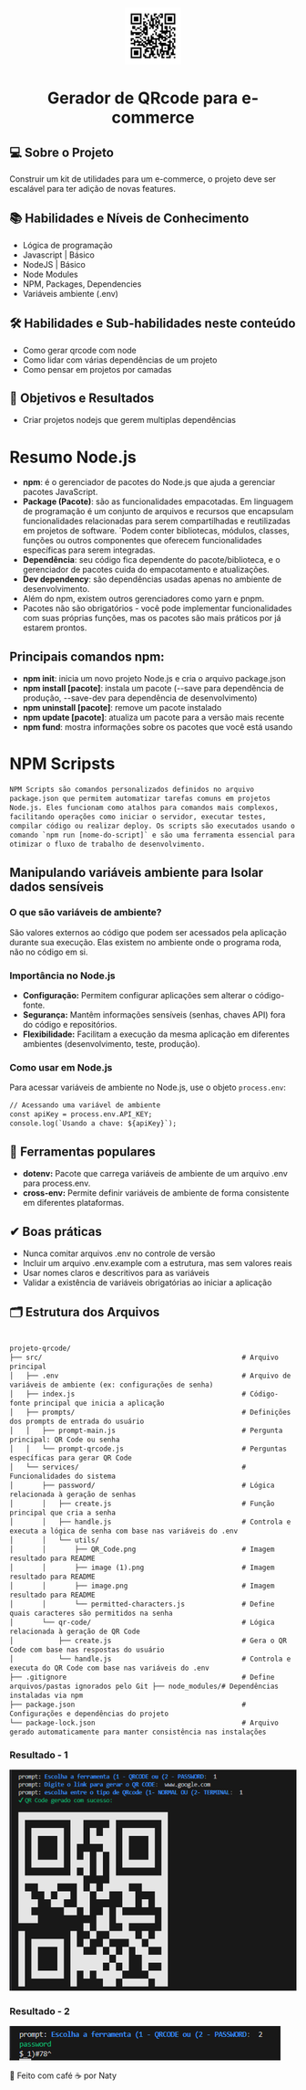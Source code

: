 <!--START_SECTION:header-->
<div align="center">
  <p align="center">
    <img 
      alt="QR Code" 
      src="https://github.com/NatyAnalytcs-1/Projeto-QRcode/blob/main/projeto-qrcode/src/services/password/utils/QR_Code.png" 
      width="100px" 
    />
    <h1>Gerador de QRcode para e-commerce</h1>
  </p>
</div>
<!--END_SECTION:header-->

## 💻 Sobre o Projeto
Construir um kit de utilidades para um e-commerce, o projeto deve ser escalável para ter adição de novas features.


## 📚 Habilidades e Níveis de Conhecimento
- Lógica de programação
- Javascript | Básico
- NodeJS | Básico
- Node Modules
- NPM, Packages, Dependencies
- Variáveis ambiente (.env)

## 🛠️ Habilidades e Sub-habilidades neste conteúdo
- Como gerar qrcode com node
- Como lidar com várias dependências de um projeto
- Como pensar em projetos por camadas

## 🎯 Objetivos e Resultados
- Criar projetos nodejs que gerem multiplas dependências


# Resumo Node.js

- **npm**: é o gerenciador de pacotes do Node.js que ajuda a gerenciar pacotes JavaScript.
- **Package (Pacote)**:  são as funcionalidades empacotadas.
Em linguagem de programação é um conjunto de arquivos e recursos que encapsulam funcionalidades relacionadas para serem compartilhadas e reutilizadas em projetos de software. ´Podem conter bibliotecas, módulos, classes, funções ou outros componentes que oferecem funcionalidades específicas para serem integradas.
- **Dependência**: seu código fica dependente do pacote/biblioteca, e o gerenciador de pacotes cuida do empacotamento e atualizações.
- **Dev dependency**: são dependências usadas apenas no ambiente de desenvolvimento.
- Além do npm, existem outros gerenciadores como yarn e pnpm.
- Pacotes não são obrigatórios - você pode implementar funcionalidades com suas próprias funções, mas os pacotes são mais práticos por já estarem prontos.

## Principais comandos npm:

- **npm init**: inicia um novo projeto Node.js e cria o arquivo package.json
- **npm install [pacote]**: instala um pacote (--save para dependência de produção, --save-dev para dependência de desenvolvimento)
- **npm uninstall [pacote]**: remove um pacote instalado
- **npm update [pacote]**: atualiza um pacote para a versão mais recente
- **npm fund**: mostra informações sobre os pacotes que você está usando

# NPM Scripsts

```
NPM Scripts são comandos personalizados definidos no arquivo package.json que permitem automatizar tarefas comuns em projetos Node.js. Eles funcionam como atalhos para comandos mais complexos, facilitando operações como iniciar o servidor, executar testes, compilar código ou realizar deploy. Os scripts são executados usando o comando `npm run [nome-do-script]` e são uma ferramenta essencial para otimizar o fluxo de trabalho de desenvolvimento.
```

## Manipulando variáveis ambiente para Isolar dados sensíveis

### O que são variáveis de ambiente?

São valores externos ao código que podem ser acessados pela aplicação durante sua execução. Elas existem no ambiente onde o programa roda, não no código em si.

### Importância no Node.js

- **Configuração:** Permitem configurar aplicações sem alterar o código-fonte.
- **Segurança:** Mantêm informações sensíveis (senhas, chaves API) fora do código e repositórios.
- **Flexibilidade:** Facilitam a execução da mesma aplicação em diferentes ambientes (desenvolvimento, teste, produção).

### Como usar em Node.js

Para acessar variáveis de ambiente no Node.js, use o objeto `process.env`:

```
// Acessando uma variável de ambiente
const apiKey = process.env.API_KEY;
console.log(`Usando a chave: ${apiKey}`);

```

## 🔧 Ferramentas populares

- **dotenv:** Pacote que carrega variáveis de ambiente de um arquivo .env para process.env.
- **cross-env:** Permite definir variáveis de ambiente de forma consistente em diferentes plataformas.

## ✔ Boas práticas

- Nunca comitar arquivos .env no controle de versão
- Incluir um arquivo .env.example com a estrutura, mas sem valores reais
- Usar nomes claros e descritivos para as variáveis
- Validar a existência de variáveis obrigatórias ao iniciar a aplicação







## 🗂️ Estrutura dos Arquivos
```

projeto-qrcode/
├── src/                                                 # Arquivo principal
│   ├── .env                                             # Arquivo de variáveis de ambiente (ex: configurações de senha)
│   ├── index.js                                         # Código-fonte principal que inicia a aplicação
│   ├── prompts/                                         # Definições dos prompts de entrada do usuário
│   │   ├── prompt-main.js                               # Pergunta principal: QR Code ou senha
│   │   └── prompt-qrcode.js                             # Perguntas específicas para gerar QR Code
│   └── services/                                        # Funcionalidades do sistema
│       ├── password/                                    # Lógica relacionada à geração de senhas
│       │   ├── create.js                                # Função principal que cria a senha
│       │   ├── handle.js                                # Controla e executa a lógica de senha com base nas variáveis do .env
│       │   └── utils/
│       │       ├── QR_Code.png                          # Imagem resultado para README
│       │       ├── image (1).png                        # Imagem resultado para README
│       │       ├── image.png                            # Imagem resultado para README
│       │       └── permitted-characters.js              # Define quais caracteres são permitidos na senha
│       └── qr-code/                                     # Lógica relacionada à geração de QR Code
│           ├── create.js                                # Gera o QR Code com base nas respostas do usuário
│           └── handle.js                                # Controla e executa do QR Code com base nas variáveis do .env
├── .gitignore                                           # Define arquivos/pastas ignorados pelo Git ├── node_modules/# Dependências instaladas via npm
├── package.json                                         # Configurações e dependências do projeto
└── package-lock.json                                    # Arquivo gerado automaticamente para manter consistência nas instalações

```


### Resultado - 1
![QR Code](https://github.com/NatyAnalytcs-1/Projeto-QRcode/blob/main/projeto-qrcode/src/services/password/utils/image.png)

### Resultado - 2
![Password](https://github.com/NatyAnalytcs-1/Projeto-QRcode/blob/main/projeto-qrcode/src/services/password/utils/image%20(1).png)


🧠 Feito com café ☕ por Naty
